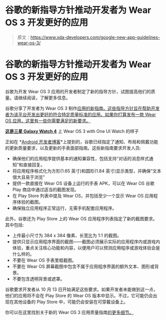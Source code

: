 # 谷歌的新指导方针推动开发者为 Wear OS 3 开发更好的应用

> 原文：<https://www.xda-developers.com/google-new-app-guidelines-wear-os-3/>

# 谷歌的新指导方针推动开发者为 Wear OS 3 开发更好的应用

谷歌为开发 Wear OS 3 应用的开发者制定了新的指导方针，试图提高他们的质量。请继续阅读，了解更多信息。

谷歌分享了开发者为 Wear OS 3 制作[应用的新指南。这些指导方针旨在帮助开发者为该平台开发出更好的符合特定质量标准的应用。如果你打算发布一款 Wear OS 应用，这里有一些你需要满足的新要求。](https://www.xda-developers.com/google-wear-os-3-apps/)

**[这是三星 Galaxy Watch 4](https://www.xda-developers.com/wear-os-3-galaxy-watch-4-oneui-watch-review/)** 上 Wear OS 3 with One UI Watch 的样子

正如在 *[Android 开发者博客](https://android-developers.googleblog.com/2021/09/httpsandroid-developers.googleblog.com202109raising-quality-bar-with-wear-os-30.html)*上提到的，谷歌已经指定了通知、布局和佩戴功能的更新质量要求，以及更新的手表面部指南。这些新指南要求开发人员:

*   确保他们的应用程序提供基本的通知兼容性，包括支持“对话的消息样式通知”和直接回复。
*   将应用程序格式化为方形(1.65 英寸)和圆形(1.84 英寸)显示类型，并确保“文本很大且易于浏览”
*   提供一款直接在 Wear OS 设备上运行的手表 APK，可以在 Wear OS 谷歌 Play 商店中通过适当的截图发现。
*   在 Play Store 列表中提及 Wear OS，并包括至少一个显示 Wear OS 应用程序体验的截图。
*   确保独立应用程序正常运行，无需手机配套应用程序。

此外，谷歌还为 Play Store 上的 Wear OS 应用程序列表指定了新的截图要求。其中包括:

*   上传最小尺寸为 384 x 384 像素、长宽比为 1:1 的截图。
*   提供只显示应用程序界面的截图——截图必须展示实际的应用程序内或游戏内体验，重点关注核心功能和内容，以便用户可以预测应用程序或游戏体验会是什么样的。
*   不要在 Wear OS 手表里框截图。
*   不要在 Wear OS 屏幕截图中包含不属于应用程序界面的额外文本、图形或背景。
*   不要包含透明背景或遮罩。

谷歌要求开发者从 10 月 13 日开始满足这些要求。如果开发者未能做到这一点，他们的应用将不会在 Play Store 的 Wear OS 版本中显示。不过，它可能仍会出现在其他设备的 Play Store 中，可能仍会安装在可穿戴设备上。

你可以在这里找到关于新的 Wear OS 3 应用质量指南[的更多细节。](https://developer.android.com/docs/quality-guidelines/wear-app-quality)